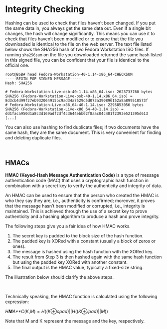 # Integrity Checking

Hashing can be used to check that files haven’t been changed. If you put the same data in, you always get the same data out. Even if a single bit changes, the hash will change significantly. This means you can use it to check that files haven’t been modified or to ensure that the file you downloaded is identical to the file on the web server. The text file listed below shows the SHA256 hash of two Fedora Workstation ISO files. If running `sha256sum` on the file you downloaded returned the same hash listed in this signed file, you can be confident that your file is identical to the official one.

```shell
root@BoB# head Fedora-Workstation-40-1.14-x86_64-CHECKSUM
-----BEGIN PGP SIGNED MESSAGE-----
Hash: SHA256

# Fedora-Workstation-Live-osb-40-1.14.x86_64.iso: 2623733760 bytes
SHA256 (Fedora-Workstation-Live-osb-40-1.14.x86_64.iso) = 8d3cb4d99f27eb932064915bc9ad34a7529d5d073a390896152a8a899518573f
# Fedora-Workstation-Live-x86_64-40-1.14.iso: 2295853056 bytes
SHA256 (Fedora-Workstation-Live-x86_64-40-1.14.iso) = dd1faca950d1a8c3d169adf2df4c3644ebb62f8aac04c401f2393e521395d613
[...]
```

You can also use hashing to find duplicate files; if two documents have the same hash, they are the same document. This is very convenient for finding and deleting duplicate files.

&nbsp;

## HMACs

**HMAC (Keyed-Hash Message Authentication Code)** is a type of message authentication code (MAC) that uses a cryptographic hash function in combination with a secret key to verify the authenticity and integrity of data.

An HMAC can be used to ensure that the person who created the HMAC is who they say they are, i.e., authenticity is confirmed; moreover, it proves that the message hasn’t been modified or corrupted, i.e., integrity is maintained. This is achieved through the use of a secret key to prove authenticity and a hashing algorithm to produce a hash and prove integrity.

The following steps give you a fair idea of how HMAC works.

1.  The secret key is padded to the block size of the hash function.
2.  The padded key is XORed with a constant (usually a block of zeros or ones).
3.  The message is hashed using the hash function with the XORed key.
4.  The result from Step 3 is then hashed again with the same hash function but using the padded key XORed with another constant.
5.  The final output is the HMAC value, typically a fixed-size string.

The illustration below should clarify the above steps.

&nbsp;

Technically speaking, the HMAC function is calculated using the following expression:

*H**M**A\*\*C*(*K*,*M*) = *H*((*K*⊕*opad*)||*H*((*K*⊕*ipad*)||*M*))

Note that M and K represent the message and the key, respectively.